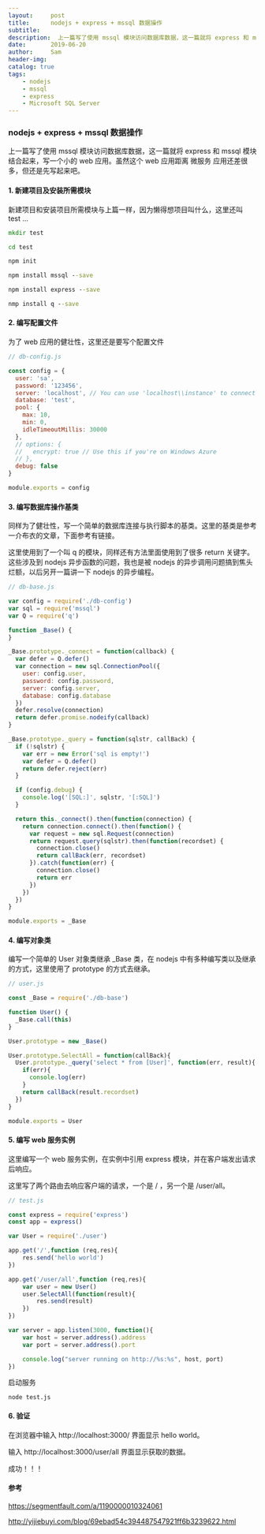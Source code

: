 ```yaml
---
layout:     post
title:      nodejs + express + mssql 数据操作
subtitle:
description:  上一篇写了使用 mssql 模块访问数据库数据，这一篇就将 express 和 mssql 模块结合起来，写一个小的 web 应用。虽然这个 web 应用距离 微服务 应用还差很多...
date:       2019-06-20
author:     Sam
header-img: 
catalog: true
tags:
    - nodejs
    - mssql
    - express
    - Microsoft SQL Server
---
```

### nodejs + express + mssql 数据操作
上一篇写了使用 mssql 模块访问数据库数据，这一篇就将 express 和 mssql 模块结合起来，写一个小的 web 应用。虽然这个 web 应用距离 微服务 应用还差很多，但还是先写起来吧。

#### 1. 新建项目及安装所需模块
新建项目和安装项目所需模块与上篇一样，因为懒得想项目叫什么，这里还叫 test ...
```cmd
mkdir test

cd test

npm init

npm install mssql --save

npm install express --save

nmp install q --save
```

#### 2. 编写配置文件
为了 web 应用的健壮性，这里还是要写个配置文件

```javascript
// db-config.js

const config = {
  user: 'sa',
  password: '123456',
  server: 'localhost', // You can use 'localhost\\instance' to connect to named instance
  database: 'test',
  pool: {
    max: 10,
    min: 0,
    idleTimeoutMillis: 30000
  },
  // options: {
  //   encrypt: true // Use this if you're on Windows Azure
  // },
  debug: false
}

module.exports = config

```

#### 3. 编写数据库操作基类
同样为了健壮性，写一个简单的数据库连接与执行脚本的基类。这里的基类是参考一介布衣的文章，下面参考有链接。

这里使用到了一个叫 q 的模块，同样还有方法里面使用到了很多 return 关键字。这些涉及到 nodejs 异步函数的问题，我也是被 nodejs 的异步调用问题搞到焦头烂额，以后另开一篇讲一下 nodejs 的异步编程。
```javascript
// db-base.js

var config = require('./db-config')
var sql = require('mssql')
var Q = require('q')

function _Base() {
}

_Base.prototype._connect = function(callback) {
  var defer = Q.defer()
  var connection = new sql.ConnectionPool({
    user: config.user,
    password: config.password,
    server: config.server,
    database: config.database
  })
  defer.resolve(connection)
  return defer.promise.nodeify(callback)
}

_Base.prototype._query = function(sqlstr, callBack) {
  if (!sqlstr) {
    var err = new Error('sql is empty!')
    var defer = Q.defer()
    return defer.reject(err)
  }

  if (config.debug) {
    console.log('[SQL:]', sqlstr, '[:SQL]')
  }

  return this._connect().then(function(connection) {
    return connection.connect().then(function() {
      var request = new sql.Request(connection)
      return request.query(sqlstr).then(function(recordset) {
        connection.close()
        return callBack(err, recordset)
      }).catch(function(err) {
        connection.close()
        return err
      })
    })
  })
}

module.exports = _Base
```

#### 4. 编写对象类
编写一个简单的 User 对象类继承 _Base 类，在 nodejs 中有多种编写类以及继承的方式，这里使用了 prototype 的方式去继承。
```javascript
// user.js

const _Base = require('./db-base')

function User() {
  _Base.call(this)
}

User.prototype = new _Base()

User.prototype.SelectAll = function(callBack){
  User.prototype._query('select * from [User]', function(err, result){
    if(err){
      console.log(err)
    }
    return callBack(result.recordset)
  })
}

module.exports = User
```

#### 5. 编写 web 服务实例
这里编写一个 web 服务实例，在实例中引用 express 模块，并在客户端发出请求后响应。

这里写了两个路由去响应客户端的请求，一个是 / ，另一个是  /user/all。
```javascript
// test.js

const express = require('express')
const app = express()

var User = require('./user')

app.get('/',function (req,res){
    res.send('hello world')
})

app.get('/user/all',function (req,res){
    var user = new User()
    user.SelectAll(function(result){
        res.send(result)
    })
})

var server = app.listen(3000, function(){
    var host = server.address().address
    var port = server.address().port

    console.log("server running on http://%s:%s", host, port)
})
```
启动服务
```
node test.js
```

#### 6. 验证
在浏览器中输入 http://localhost:3000/ 界面显示 hello world。

输入 http://localhost:3000/user/all 界面显示获取的数据。

成功！！！


#### 参考
https://segmentfault.com/a/1190000010324061

http://yijiebuyi.com/blog/69ebad54c394487547921ff6b3239622.html


